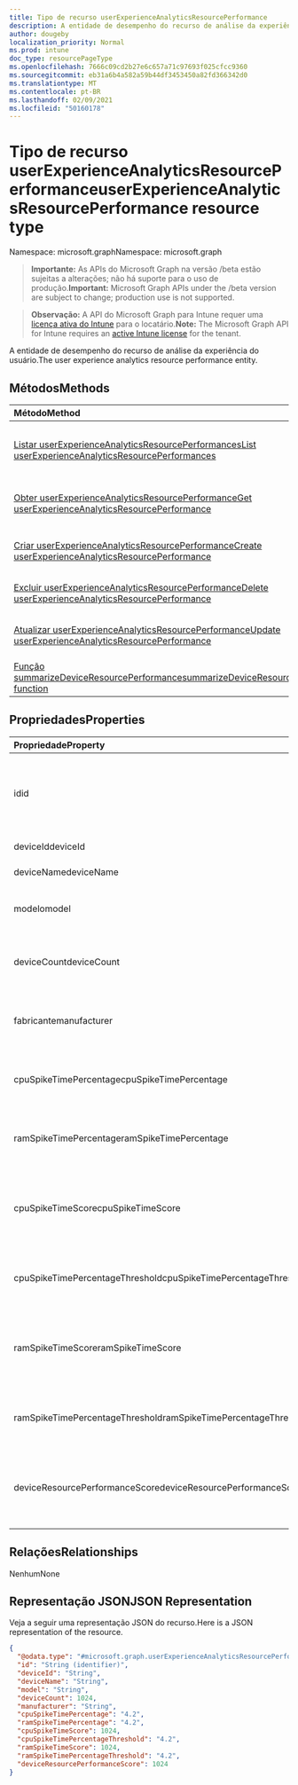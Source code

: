 ```yaml
---
title: Tipo de recurso userExperienceAnalyticsResourcePerformance
description: A entidade de desempenho do recurso de análise da experiência do usuário.
author: dougeby
localization_priority: Normal
ms.prod: intune
doc_type: resourcePageType
ms.openlocfilehash: 7666c09cd2b27e6c657a71c97693f025cfcc9360
ms.sourcegitcommit: eb31a6b4a582a59b44df3453450a82fd366342d0
ms.translationtype: MT
ms.contentlocale: pt-BR
ms.lasthandoff: 02/09/2021
ms.locfileid: "50160178"
---
```

# <a name="userexperienceanalyticsresourceperformance-resource-type"></a><span data-ttu-id="bece8-103">Tipo de recurso userExperienceAnalyticsResourcePerformance</span><span class="sxs-lookup"><span data-stu-id="bece8-103">userExperienceAnalyticsResourcePerformance resource type</span></span>

<span data-ttu-id="bece8-104">Namespace: microsoft.graph</span><span class="sxs-lookup"><span data-stu-id="bece8-104">Namespace: microsoft.graph</span></span>

> <span data-ttu-id="bece8-105">**Importante:** As APIs do Microsoft Graph na versão /beta estão sujeitas a alterações; não há suporte para o uso de produção.</span><span class="sxs-lookup"><span data-stu-id="bece8-105">**Important:** Microsoft Graph APIs under the /beta version are subject to change; production use is not supported.</span></span>

> <span data-ttu-id="bece8-106">**Observação:** A API do Microsoft Graph para Intune requer uma [licença ativa do Intune](https://go.microsoft.com/fwlink/?linkid=839381) para o locatário.</span><span class="sxs-lookup"><span data-stu-id="bece8-106">**Note:** The Microsoft Graph API for Intune requires an [active Intune license](https://go.microsoft.com/fwlink/?linkid=839381) for the tenant.</span></span>

<span data-ttu-id="bece8-107">A entidade de desempenho do recurso de análise da experiência do usuário.</span><span class="sxs-lookup"><span data-stu-id="bece8-107">The user experience analytics resource performance entity.</span></span>

## <a name="methods"></a><span data-ttu-id="bece8-108">Métodos</span><span class="sxs-lookup"><span data-stu-id="bece8-108">Methods</span></span>
|<span data-ttu-id="bece8-109">Método</span><span class="sxs-lookup"><span data-stu-id="bece8-109">Method</span></span>|<span data-ttu-id="bece8-110">Tipo de retorno</span><span class="sxs-lookup"><span data-stu-id="bece8-110">Return Type</span></span>|<span data-ttu-id="bece8-111">Descrição</span><span class="sxs-lookup"><span data-stu-id="bece8-111">Description</span></span>|
|:---|:---|:---|
|[<span data-ttu-id="bece8-112">Listar userExperienceAnalyticsResourcePerformances</span><span class="sxs-lookup"><span data-stu-id="bece8-112">List userExperienceAnalyticsResourcePerformances</span></span>](../api/intune-devices-userexperienceanalyticsresourceperformance-list.md)|<span data-ttu-id="bece8-113">[Coleção userExperienceAnalyticsResourcePerformance](../resources/intune-devices-userexperienceanalyticsresourceperformance.md)</span><span class="sxs-lookup"><span data-stu-id="bece8-113">[userExperienceAnalyticsResourcePerformance](../resources/intune-devices-userexperienceanalyticsresourceperformance.md) collection</span></span>|<span data-ttu-id="bece8-114">Listar propriedades e relações dos [objetos userExperienceAnalyticsResourcePerformance.](../resources/intune-devices-userexperienceanalyticsresourceperformance.md)</span><span class="sxs-lookup"><span data-stu-id="bece8-114">List properties and relationships of the [userExperienceAnalyticsResourcePerformance](../resources/intune-devices-userexperienceanalyticsresourceperformance.md) objects.</span></span>|
|[<span data-ttu-id="bece8-115">Obter userExperienceAnalyticsResourcePerformance</span><span class="sxs-lookup"><span data-stu-id="bece8-115">Get userExperienceAnalyticsResourcePerformance</span></span>](../api/intune-devices-userexperienceanalyticsresourceperformance-get.md)|[<span data-ttu-id="bece8-116">userExperienceAnalyticsResourcePerformance</span><span class="sxs-lookup"><span data-stu-id="bece8-116">userExperienceAnalyticsResourcePerformance</span></span>](../resources/intune-devices-userexperienceanalyticsresourceperformance.md)|<span data-ttu-id="bece8-117">Leia as propriedades e as relações do [objeto userExperienceAnalyticsResourcePerformance.](../resources/intune-devices-userexperienceanalyticsresourceperformance.md)</span><span class="sxs-lookup"><span data-stu-id="bece8-117">Read properties and relationships of the [userExperienceAnalyticsResourcePerformance](../resources/intune-devices-userexperienceanalyticsresourceperformance.md) object.</span></span>|
|[<span data-ttu-id="bece8-118">Criar userExperienceAnalyticsResourcePerformance</span><span class="sxs-lookup"><span data-stu-id="bece8-118">Create userExperienceAnalyticsResourcePerformance</span></span>](../api/intune-devices-userexperienceanalyticsresourceperformance-create.md)|[<span data-ttu-id="bece8-119">userExperienceAnalyticsResourcePerformance</span><span class="sxs-lookup"><span data-stu-id="bece8-119">userExperienceAnalyticsResourcePerformance</span></span>](../resources/intune-devices-userexperienceanalyticsresourceperformance.md)|<span data-ttu-id="bece8-120">Crie um novo [objeto userExperienceAnalyticsResourcePerformance.](../resources/intune-devices-userexperienceanalyticsresourceperformance.md)</span><span class="sxs-lookup"><span data-stu-id="bece8-120">Create a new [userExperienceAnalyticsResourcePerformance](../resources/intune-devices-userexperienceanalyticsresourceperformance.md) object.</span></span>|
|[<span data-ttu-id="bece8-121">Excluir userExperienceAnalyticsResourcePerformance</span><span class="sxs-lookup"><span data-stu-id="bece8-121">Delete userExperienceAnalyticsResourcePerformance</span></span>](../api/intune-devices-userexperienceanalyticsresourceperformance-delete.md)|<span data-ttu-id="bece8-122">Nenhum(a)</span><span class="sxs-lookup"><span data-stu-id="bece8-122">None</span></span>|<span data-ttu-id="bece8-123">Exclui um [userExperienceAnalyticsResourcePerformance](../resources/intune-devices-userexperienceanalyticsresourceperformance.md).</span><span class="sxs-lookup"><span data-stu-id="bece8-123">Deletes a [userExperienceAnalyticsResourcePerformance](../resources/intune-devices-userexperienceanalyticsresourceperformance.md).</span></span>|
|[<span data-ttu-id="bece8-124">Atualizar userExperienceAnalyticsResourcePerformance</span><span class="sxs-lookup"><span data-stu-id="bece8-124">Update userExperienceAnalyticsResourcePerformance</span></span>](../api/intune-devices-userexperienceanalyticsresourceperformance-update.md)|[<span data-ttu-id="bece8-125">userExperienceAnalyticsResourcePerformance</span><span class="sxs-lookup"><span data-stu-id="bece8-125">userExperienceAnalyticsResourcePerformance</span></span>](../resources/intune-devices-userexperienceanalyticsresourceperformance.md)|<span data-ttu-id="bece8-126">Atualizar as propriedades de um [objeto userExperienceAnalyticsResourcePerformance.](../resources/intune-devices-userexperienceanalyticsresourceperformance.md)</span><span class="sxs-lookup"><span data-stu-id="bece8-126">Update the properties of a [userExperienceAnalyticsResourcePerformance](../resources/intune-devices-userexperienceanalyticsresourceperformance.md) object.</span></span>|
|[<span data-ttu-id="bece8-127">Função summarizeDeviceResourcePerformance</span><span class="sxs-lookup"><span data-stu-id="bece8-127">summarizeDeviceResourcePerformance function</span></span>](../api/intune-devices-userexperienceanalyticsresourceperformance-summarizedeviceresourceperformance.md)|<span data-ttu-id="bece8-128">[Coleção userExperienceAnalyticsResourcePerformance](../resources/intune-devices-userexperienceanalyticsresourceperformance.md)</span><span class="sxs-lookup"><span data-stu-id="bece8-128">[userExperienceAnalyticsResourcePerformance](../resources/intune-devices-userexperienceanalyticsresourceperformance.md) collection</span></span>|<span data-ttu-id="bece8-129">Ainda não documentado</span><span class="sxs-lookup"><span data-stu-id="bece8-129">Not yet documented</span></span>|

## <a name="properties"></a><span data-ttu-id="bece8-130">Propriedades</span><span class="sxs-lookup"><span data-stu-id="bece8-130">Properties</span></span>
|<span data-ttu-id="bece8-131">Propriedade</span><span class="sxs-lookup"><span data-stu-id="bece8-131">Property</span></span>|<span data-ttu-id="bece8-132">Tipo</span><span class="sxs-lookup"><span data-stu-id="bece8-132">Type</span></span>|<span data-ttu-id="bece8-133">Descrição</span><span class="sxs-lookup"><span data-stu-id="bece8-133">Description</span></span>|
|:---|:---|:---|
|<span data-ttu-id="bece8-134">id</span><span class="sxs-lookup"><span data-stu-id="bece8-134">id</span></span>|<span data-ttu-id="bece8-135">String</span><span class="sxs-lookup"><span data-stu-id="bece8-135">String</span></span>|<span data-ttu-id="bece8-136">O identificador exclusivo da entidade de desempenho do recurso de análise de experiência do usuário.</span><span class="sxs-lookup"><span data-stu-id="bece8-136">The unique identifier of the user experience analytics resource performance entity.</span></span>|
|<span data-ttu-id="bece8-137">deviceId</span><span class="sxs-lookup"><span data-stu-id="bece8-137">deviceId</span></span>|<span data-ttu-id="bece8-138">Cadeia de caracteres</span><span class="sxs-lookup"><span data-stu-id="bece8-138">String</span></span>|<span data-ttu-id="bece8-139">A id do dispositivo.</span><span class="sxs-lookup"><span data-stu-id="bece8-139">The id of the device.</span></span>|
|<span data-ttu-id="bece8-140">deviceName</span><span class="sxs-lookup"><span data-stu-id="bece8-140">deviceName</span></span>|<span data-ttu-id="bece8-141">String</span><span class="sxs-lookup"><span data-stu-id="bece8-141">String</span></span>|<span data-ttu-id="bece8-142">O nome do dispositivo.</span><span class="sxs-lookup"><span data-stu-id="bece8-142">The name of the device.</span></span>|
|<span data-ttu-id="bece8-143">modelo</span><span class="sxs-lookup"><span data-stu-id="bece8-143">model</span></span>|<span data-ttu-id="bece8-144">String</span><span class="sxs-lookup"><span data-stu-id="bece8-144">String</span></span>|<span data-ttu-id="bece8-145">O modelo de dispositivo de análise da experiência do usuário.</span><span class="sxs-lookup"><span data-stu-id="bece8-145">The user experience analytics device model.</span></span>|
|<span data-ttu-id="bece8-146">deviceCount</span><span class="sxs-lookup"><span data-stu-id="bece8-146">deviceCount</span></span>|<span data-ttu-id="bece8-147">Int64</span><span class="sxs-lookup"><span data-stu-id="bece8-147">Int64</span></span>|<span data-ttu-id="bece8-148">Contagem resumida de dispositivos da análise da experiência do usuário.</span><span class="sxs-lookup"><span data-stu-id="bece8-148">User experience analytics summarized device count.</span></span>|
|<span data-ttu-id="bece8-149">fabricante</span><span class="sxs-lookup"><span data-stu-id="bece8-149">manufacturer</span></span>|<span data-ttu-id="bece8-150">String</span><span class="sxs-lookup"><span data-stu-id="bece8-150">String</span></span>|<span data-ttu-id="bece8-151">O fabricante do dispositivo de análise da experiência do usuário.</span><span class="sxs-lookup"><span data-stu-id="bece8-151">The user experience analytics device manufacturer.</span></span>|
|<span data-ttu-id="bece8-152">cpuSpikeTimePercentage</span><span class="sxs-lookup"><span data-stu-id="bece8-152">cpuSpikeTimePercentage</span></span>|<span data-ttu-id="bece8-153">Duplo</span><span class="sxs-lookup"><span data-stu-id="bece8-153">Double</span></span>|<span data-ttu-id="bece8-154">Tempo de pico da CPU em porcentagem.</span><span class="sxs-lookup"><span data-stu-id="bece8-154">CPU spike time in percentage.</span></span> <span data-ttu-id="bece8-155">Valores válidos de 0 a 100</span><span class="sxs-lookup"><span data-stu-id="bece8-155">Valid values 0 to 100</span></span>|
|<span data-ttu-id="bece8-156">ramSpikeTimePercentage</span><span class="sxs-lookup"><span data-stu-id="bece8-156">ramSpikeTimePercentage</span></span>|<span data-ttu-id="bece8-157">Duplo</span><span class="sxs-lookup"><span data-stu-id="bece8-157">Double</span></span>|<span data-ttu-id="bece8-158">Tempo de pico da RAM em porcentagem.</span><span class="sxs-lookup"><span data-stu-id="bece8-158">RAM spike time in percentage.</span></span> <span data-ttu-id="bece8-159">Valores válidos de 0 a 100</span><span class="sxs-lookup"><span data-stu-id="bece8-159">Valid values 0 to 100</span></span>|
|<span data-ttu-id="bece8-160">cpuSpikeTimeScore</span><span class="sxs-lookup"><span data-stu-id="bece8-160">cpuSpikeTimeScore</span></span>|<span data-ttu-id="bece8-161">Int32</span><span class="sxs-lookup"><span data-stu-id="bece8-161">Int32</span></span>|<span data-ttu-id="bece8-162">A pontuação de tempo de pico da CPU do dispositivo de análise da experiência do usuário.</span><span class="sxs-lookup"><span data-stu-id="bece8-162">The user experience analytics device CPU spike time score.</span></span> <span data-ttu-id="bece8-163">Valores válidos de 0 a 100</span><span class="sxs-lookup"><span data-stu-id="bece8-163">Valid values 0 to 100</span></span>|
|<span data-ttu-id="bece8-164">cpuSpikeTimePercentageThreshold</span><span class="sxs-lookup"><span data-stu-id="bece8-164">cpuSpikeTimePercentageThreshold</span></span>|<span data-ttu-id="bece8-165">Duplo</span><span class="sxs-lookup"><span data-stu-id="bece8-165">Double</span></span>|<span data-ttu-id="bece8-166">Limite de cpuSpikeTimeScore.</span><span class="sxs-lookup"><span data-stu-id="bece8-166">Threshold of cpuSpikeTimeScore.</span></span> <span data-ttu-id="bece8-167">Valores válidos de 0 a 100</span><span class="sxs-lookup"><span data-stu-id="bece8-167">Valid values 0 to 100</span></span>|
|<span data-ttu-id="bece8-168">ramSpikeTimeScore</span><span class="sxs-lookup"><span data-stu-id="bece8-168">ramSpikeTimeScore</span></span>|<span data-ttu-id="bece8-169">Int32</span><span class="sxs-lookup"><span data-stu-id="bece8-169">Int32</span></span>|<span data-ttu-id="bece8-170">A pontuação de tempo de pico de RAM do dispositivo de análise de experiência do usuário.</span><span class="sxs-lookup"><span data-stu-id="bece8-170">The user experience analytics device RAM spike time score.</span></span> <span data-ttu-id="bece8-171">Valores válidos de 0 a 100</span><span class="sxs-lookup"><span data-stu-id="bece8-171">Valid values 0 to 100</span></span>|
|<span data-ttu-id="bece8-172">ramSpikeTimePercentageThreshold</span><span class="sxs-lookup"><span data-stu-id="bece8-172">ramSpikeTimePercentageThreshold</span></span>|<span data-ttu-id="bece8-173">Duplo</span><span class="sxs-lookup"><span data-stu-id="bece8-173">Double</span></span>|<span data-ttu-id="bece8-174">Limite de ramSpikeTimeScore.</span><span class="sxs-lookup"><span data-stu-id="bece8-174">Threshold of ramSpikeTimeScore.</span></span> <span data-ttu-id="bece8-175">Valores válidos de 0 a 100</span><span class="sxs-lookup"><span data-stu-id="bece8-175">Valid values 0 to 100</span></span>|
|<span data-ttu-id="bece8-176">deviceResourcePerformanceScore</span><span class="sxs-lookup"><span data-stu-id="bece8-176">deviceResourcePerformanceScore</span></span>|<span data-ttu-id="bece8-177">Int32</span><span class="sxs-lookup"><span data-stu-id="bece8-177">Int32</span></span>|<span data-ttu-id="bece8-178">Pontuação de desempenho de recursos de um dispositivo específico.</span><span class="sxs-lookup"><span data-stu-id="bece8-178">Resource performance score of a specific device.</span></span> <span data-ttu-id="bece8-179">Valores válidos de 0 a 100</span><span class="sxs-lookup"><span data-stu-id="bece8-179">Valid values 0 to 100</span></span>|

## <a name="relationships"></a><span data-ttu-id="bece8-180">Relações</span><span class="sxs-lookup"><span data-stu-id="bece8-180">Relationships</span></span>
<span data-ttu-id="bece8-181">Nenhum</span><span class="sxs-lookup"><span data-stu-id="bece8-181">None</span></span>

## <a name="json-representation"></a><span data-ttu-id="bece8-182">Representação JSON</span><span class="sxs-lookup"><span data-stu-id="bece8-182">JSON Representation</span></span>
<span data-ttu-id="bece8-183">Veja a seguir uma representação JSON do recurso.</span><span class="sxs-lookup"><span data-stu-id="bece8-183">Here is a JSON representation of the resource.</span></span>
<!-- {
  "blockType": "resource",
  "keyProperty": "id",
  "@odata.type": "microsoft.graph.userExperienceAnalyticsResourcePerformance"
}
-->
``` json
{
  "@odata.type": "#microsoft.graph.userExperienceAnalyticsResourcePerformance",
  "id": "String (identifier)",
  "deviceId": "String",
  "deviceName": "String",
  "model": "String",
  "deviceCount": 1024,
  "manufacturer": "String",
  "cpuSpikeTimePercentage": "4.2",
  "ramSpikeTimePercentage": "4.2",
  "cpuSpikeTimeScore": 1024,
  "cpuSpikeTimePercentageThreshold": "4.2",
  "ramSpikeTimeScore": 1024,
  "ramSpikeTimePercentageThreshold": "4.2",
  "deviceResourcePerformanceScore": 1024
}
```




